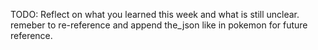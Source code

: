 TODO: Reflect on what you learned this week and what is still unclear.
remeber to re-reference and append the_json like in pokemon for future reference. 